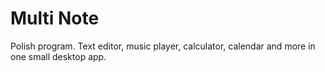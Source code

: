 # Multi Note
Polish program. Text editor, music player, calculator, calendar and more in one small desktop app.
